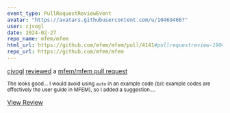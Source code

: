 ```yaml
---
event_type: PullRequestReviewEvent
avatar: "https://avatars.githubusercontent.com/u/10469466?"
user: cjvogl
date: 2024-02-27
repo_name: mfem/mfem
html_url: https://github.com/mfem/mfem/pull/4141#pullrequestreview-1904572360
repo_url: https://github.com/mfem/mfem
---
```


<a href='https://github.com/cjvogl' target='_blank'>cjvogl</a> <a href='https://github.com/mfem/mfem/pull/4141#pullrequestreview-1904572360' target='_blank'>reviewed</a> a <a href='https://github.com/mfem/mfem/pull/4141' target='_blank'>mfem/mfem pull request</a>

<small>The looks good... I would avoid using `auto` in an example code (b/c example codes are effectively the user guide in MFEM), so I added a suggestion....</small>

<a href='https://github.com/mfem/mfem/pull/4141#pullrequestreview-1904572360' target='_blank'>View Review</a>